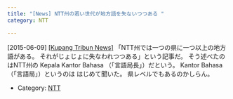 ```yaml
---
title: "[News] NTT州の若い世代が地方語を失ないつつある "
category: NTT

---
```


[2015-06-09] [[Kupang Tribun News]](http://kupang.tribunnews.com/2015/06/09/generasi-muda-di-ntt-mulai-lupa-bahasa-daerah)  「NTT州では一つの県に一つ以上の地方語がある。
それがじょじょに失なわれつつある」という記事だ。
そう述べたのはNTT州の
Kepala Kantor Bahasa （「言語局長」）だという。
Kantor Bahasa （「言語局」）というのは
はじめて聞いた。
県レベルでもあるのかしらん。

- Category: [NTT](categories.html#NTT)

